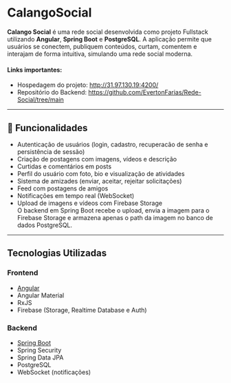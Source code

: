 # CalangoSocial
**Calango Social** é uma rede social desenvolvida como projeto Fullstack utilizando **Angular**, **Spring Boot** e **PostgreSQL**. A aplicação permite que usuários se conectem, publiquem conteúdos, curtam, comentem e interajam de forma intuitiva, simulando uma rede social moderna.

#### Links importantes:
* Hospedagem do projeto: http://31.97.130.19:4200/
* Repositório do Backend: https://github.com/EvertonFarias/Rede-Social/tree/main

---

## 🚀 Funcionalidades

-  Autenticação de usuários (login, cadastro, recuperacão de senha e persistência de sessão)
-  Criação de postagens com imagens, vídeos e descrição
-  Curtidas e comentários em posts
-  Perfil do usuário com foto, bio e visualização de atividades
-  Sistema de amizades (enviar, aceitar, rejeitar solicitações)
-  Feed com postagens de amigos
-  Notificações em tempo real (WebSocket)
-  Upload de imagens e vídeos com Firebase Storage  
   O backend em Spring Boot recebe o upload, envia a imagem para o Firebase Storage e armazena apenas o path da imagem no banco de dados PostgreSQL.

---

## Tecnologias Utilizadas

### Frontend
- [Angular](https://angular.io/)
- Angular Material
- RxJS
- Firebase (Storage, Realtime Database e Auth)

### Backend
- [Spring Boot](https://spring.io/projects/spring-boot)
- Spring Security
- Spring Data JPA
- PostgreSQL
- WebSocket (notificações)



